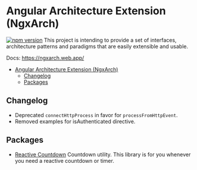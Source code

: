 # Angular Architecture Extension (NgxArch)

[![npm version](https://badge.fury.io/js/@ngxarch%2Fcommons.svg)](https://badge.fury.io/js/@ngxarc%2Fcommons)
This project is intending to provide a set of interfaces, architecture patterns and paradigms that are easily extensible and usable.

Docs: <https://ngxarch.web.app/>

- [Angular Architecture Extension (NgxArch)](#angular-architecture-extension-ngxarch)
  - [Changelog](#changelog)
  - [Packages](#packages)

## Changelog

- Deprecated `connectHttpProcess` in favor for `processFromHttpEvent`.
- Removed examples for isAuthenticated directive.

## Packages

- [Reactive Countdown](libs/countdown/README.md) Countdown utility. This library is for you whenever you need a reactive countdown or timer.
